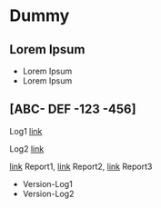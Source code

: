 # Dummy

## Lorem Ipsum
- Lorem Ipsum
- Lorem Ipsum

## [ABC- DEF -123 -456]

Log1 [link](xyz.com)

Log2 [link](abc.com)

[link](run.com) Report1, [link](run.com) Report2, [link](run.com) Report3

- Version-Log1
- Version-Log2
